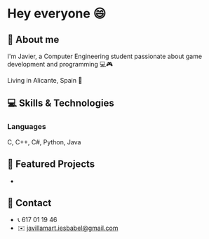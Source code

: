 # Hey everyone 😄

## 👤 About me
I'm Javier, a Computer Engineering student passionate about game development and programming 💻🎮

Living in Alicante, Spain 📍

## 💻 Skills & Technologies
### Languages
C, C++, C#, Python, Java

## 🚀 Featured Projects
-

## 📧 Contact
- 📞 617 01 19 46
- ✉️ javillamart.iesbabel@gmail.com
